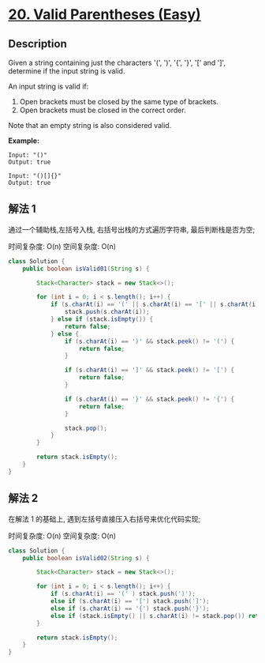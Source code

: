 # [20. Valid Parentheses (Easy)](https://leetcode.com/problems/valid-parentheses/)

## Description


Given a string containing just the characters '(', ')', '{', '}', '[' and ']', determine if the input string is valid.

An input string is valid if:

1. Open brackets must be closed by the same type of brackets.
2. Open brackets must be closed in the correct order.

Note that an empty string is also considered valid.

**Example:**

```
Input: "()"
Output: true

Input: "()[]{}"
Output: true
```

## 解法 1
通过一个辅助栈,左括号入栈, 右括号出栈的方式遍历字符串, 最后判断栈是否为空;

时间复杂度: O(n)
空间复杂度: O(n)

```java
class Solution {
    public boolean isValid01(String s) {

        Stack<Character> stack = new Stack<>();

        for (int i = 0; i < s.length(); i++) {
            if (s.charAt(i) == '(' || s.charAt(i) == '[' || s.charAt(i) == '{') {
                stack.push(s.charAt(i));
            } else if (stack.isEmpty()) {
                return false;
            } else {
                if (s.charAt(i) == ')' && stack.peek() != '(') {
                    return false;
                }

                if (s.charAt(i) == ']' && stack.peek() != '[') {
                    return false;
                }

                if (s.charAt(i) == '}' && stack.peek() != '{') {
                    return false;
                }

                stack.pop();
            }
        }

        return stack.isEmpty();
    }
}
```

## 解法 2

在解法 1 的基础上, 遇到左括号直接压入右括号来优化代码实现;

时间复杂度: O(n)
空间复杂度: O(n)

```java
class Solution {
    public boolean isValid02(String s) {

        Stack<Character> stack = new Stack<>();

        for (int i = 0; i < s.length(); i++) {
            if (s.charAt(i) == '(' ) stack.push(')');
            else if (s.charAt(i) == '[') stack.push(']');
            else if (s.charAt(i) == '{') stack.push('}');
            else if (stack.isEmpty() || s.charAt(i) != stack.pop()) return false;
        }

        return stack.isEmpty();
    }
}
```
